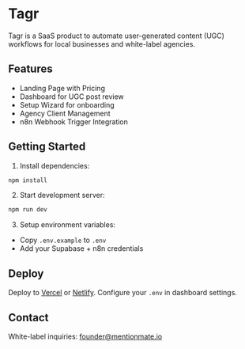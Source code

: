 # Tagr

Tagr is a SaaS product to automate user-generated content (UGC) workflows for local businesses and white-label agencies.

## Features
- Landing Page with Pricing
- Dashboard for UGC post review
- Setup Wizard for onboarding
- Agency Client Management
- n8n Webhook Trigger Integration

## Getting Started

1. Install dependencies:
```bash
npm install
```

2. Start development server:
```bash
npm run dev
```

3. Setup environment variables:
- Copy `.env.example` to `.env`
- Add your Supabase + n8n credentials

## Deploy
Deploy to [Vercel](https://vercel.com) or [Netlify](https://netlify.com). Configure your `.env` in dashboard settings.

## Contact
White-label inquiries: founder@mentionmate.io